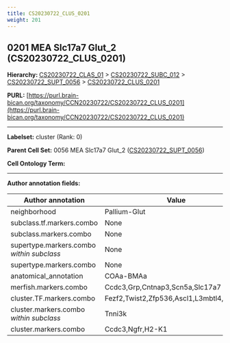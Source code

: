 ```yaml
---
title: CS20230722_CLUS_0201
weight: 201
---
```

## 0201 MEA Slc17a7 Glut_2 (CS20230722_CLUS_0201)
<b>Hierarchy: </b>
[CS20230722_CLAS_01](../CS20230722_CLAS_01) >
[CS20230722_SUBC_012](../CS20230722_SUBC_012) >
[CS20230722_SUPT_0056](../CS20230722_SUPT_0056) >
[CS20230722_CLUS_0201](../CS20230722_CLUS_0201)

**PURL:** [https://purl.brain-bican.org/taxonomy/CCN20230722/CS20230722_CLUS_0201](https://purl.brain-bican.org/taxonomy/CCN20230722/CS20230722_CLUS_0201)

---


**Labelset:** cluster (Rank: 0)

**Parent Cell Set:** 0056 MEA Slc17a7 Glut_2 ([CS20230722_SUPT_0056](../CS20230722_SUPT_0056))



**Cell Ontology Term:** 

[MARKER GENES.]: #


---

[TRANSFERRED ANNOTATIONS.]: #


[AUTHOR ANNOTATION FIELDS.]: #


**Author annotation fields:**

| Author annotation | Value |
|-------------------|-------|
|neighborhood|Pallium-Glut|
|subclass.tf.markers.combo|None|
|subclass.markers.combo|None|
|supertype.markers.combo _within subclass_|None|
|supertype.markers.combo|None|
|anatomical_annotation|COAa-BMAa|
|merfish.markers.combo|Ccdc3,Grp,Cntnap3,Scn5a,Slc17a7|
|cluster.TF.markers.combo|Fezf2,Twist2,Zfp536,Ascl1,L3mbtl4,Zfp423|
|cluster.markers.combo _within subclass_|Tnni3k|
|cluster.markers.combo|Ccdc3,Ngfr,H2-K1|
